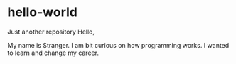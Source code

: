 # hello-world
Just another repository
Hello,

My name is Stranger.
I am bit curious on how programming works.
I wanted to learn and change my career.
